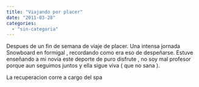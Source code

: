 ```yaml
---
title: "Viajando por placer"
date: "2011-03-28"
categories: 
  - "sin-categoria"
---
```


Despues de un fin de semana de viaje de placer. Una intensa jornada Snowboard en formigal , recordando como era eso de despeñarse. Estuve enseñando a mi novia este deporte de puro disfrute , no soy mal profesor porque aun seguimos juntos y ella sigue viva ( que no sana ).

La recuperacion corre a cargo del spa
